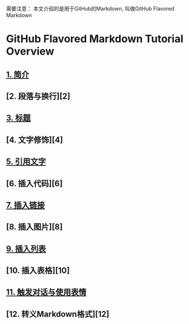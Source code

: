 [1]: 
[2]: 
[3]: 
[4]: 
[5]: 
[6]:
[7]: 
[8]: 
[9]: 
[10]: 
[11]: 
[12]: 

需要注意： 本文介绍的是用于GitHub的Markdown, 叫做GitHub Flavored Markdown
# GitHub Flavored Markdown Tutorial Overview

## [1. 简介][1]
## [2. 段落与换行][2]
## [3. 标题][3]
## [4. 文字修饰][4]
## [5. 引用文字][5]
## [6. 插入代码][6]
## [7. 插入链接][7]
## [8. 插入图片][8]
## [9. 插入列表][9]
## [10. 插入表格][10]
## [11. 触发对话与使用表情][11]
## [12. 转义Markdown格式][12]